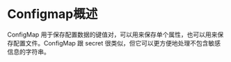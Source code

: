 # Configmap概述
ConfigMap 用于保存配置数据的键值对，可以用来保存单个属性，也可以用来保存配置文件。ConfigMap 跟 secret 很类似，但它可以更方便地处理不包含敏感信息的字符串。
